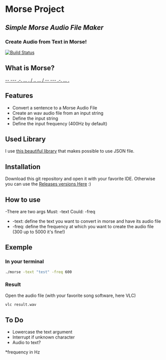 # Morse Project
## _Simple Morse Audio File Maker_
### Create Audio from Text in Morse!

[![Build Status](https://travis-ci.org/joemccann/dillinger.svg?branch=master)](https://travis-ci.org/joemccann/dillinger)

## What is Morse?
[-- --- .-. ... . / .. ... / -- --- .-. ... .](https://fr.wikipedia.org/wiki/Code_Morse_international)

## Features
- Convert a sentence to a Morse Audio File
- Create an wav audio file from an input string
- Define the input string
- Define the input frequency (400Hz by default)

## Used Library
I use [this beautiful library](https://github.com/nlohmann/json) that makes possible to use JSON file. 

## Installation
Download this git repository and open it with your favorite IDE.
Otherwise you can use the [Releases versions Here](https://github.com/EquinetPaul/morse/releases/tag/ubuntuLinuxRealease) :)

## How to use
-There are two args
Must: -text
Could: -freq
- -text:
  define the text you want to convert in morse and have its audio file
- -freq:
  define the frequency at which you want to create the audio file (300 up to 5000 it's fine!)
## Exemple
### In your terminal
```sh
./morse -text "test" -freq 600
```
### Result
Open the audio file (with your favorite song software, here VLC)
```sh
vlc result.wav
```
## To Do
- Lowercase the text argument
- Interrupt if unknown character
- Audio to text? 


*frequency in Hz
